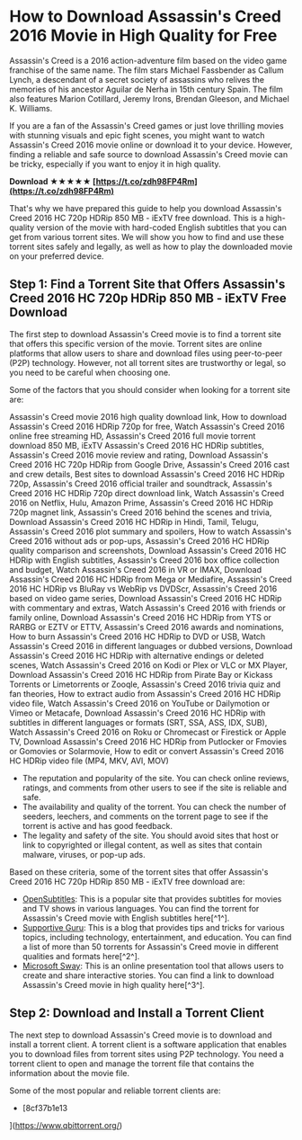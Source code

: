 # How to Download Assassin's Creed 2016 Movie in High Quality for Free
 
Assassin's Creed is a 2016 action-adventure film based on the video game franchise of the same name. The film stars Michael Fassbender as Callum Lynch, a descendant of a secret society of assassins who relives the memories of his ancestor Aguilar de Nerha in 15th century Spain. The film also features Marion Cotillard, Jeremy Irons, Brendan Gleeson, and Michael K. Williams.
 
If you are a fan of the Assassin's Creed games or just love thrilling movies with stunning visuals and epic fight scenes, you might want to watch Assassin's Creed 2016 movie online or download it to your device. However, finding a reliable and safe source to download Assassin's Creed movie can be tricky, especially if you want to enjoy it in high quality.
 
**Download ★★★★★ [https://t.co/zdh98FP4Rm](https://t.co/zdh98FP4Rm)**


 
That's why we have prepared this guide to help you download Assassin's Creed 2016 HC 720p HDRip 850 MB - iExTV free download. This is a high-quality version of the movie with hard-coded English subtitles that you can get from various torrent sites. We will show you how to find and use these torrent sites safely and legally, as well as how to play the downloaded movie on your preferred device.
 
## Step 1: Find a Torrent Site that Offers Assassin's Creed 2016 HC 720p HDRip 850 MB - iExTV Free Download
 
The first step to download Assassin's Creed movie is to find a torrent site that offers this specific version of the movie. Torrent sites are online platforms that allow users to share and download files using peer-to-peer (P2P) technology. However, not all torrent sites are trustworthy or legal, so you need to be careful when choosing one.
 
Some of the factors that you should consider when looking for a torrent site are:
 
Assassin's Creed movie 2016 high quality download link,  How to download Assassin's Creed 2016 HDRip 720p for free,  Watch Assassin's Creed 2016 online free streaming HD,  Assassin's Creed 2016 full movie torrent download 850 MB,  iExTV Assassin's Creed 2016 HC HDRip subtitles,  Assassin's Creed 2016 movie review and rating,  Download Assassin's Creed 2016 HC 720p HDRip from Google Drive,  Assassin's Creed 2016 cast and crew details,  Best sites to download Assassin's Creed 2016 HC HDRip 720p,  Assassin's Creed 2016 official trailer and soundtrack,  Assassin's Creed 2016 HC HDRip 720p direct download link,  Watch Assassin's Creed 2016 on Netflix, Hulu, Amazon Prime,  Assassin's Creed 2016 HC HDRip 720p magnet link,  Assassin's Creed 2016 behind the scenes and trivia,  Download Assassin's Creed 2016 HC HDRip in Hindi, Tamil, Telugu,  Assassin's Creed 2016 plot summary and spoilers,  How to watch Assassin's Creed 2016 without ads or pop-ups,  Assassin's Creed 2016 HC HDRip quality comparison and screenshots,  Download Assassin's Creed 2016 HC HDRip with English subtitles,  Assassin's Creed 2016 box office collection and budget,  Watch Assassin's Creed 2016 in VR or IMAX,  Download Assassin's Creed 2016 HC HDRip from Mega or Mediafire,  Assassin's Creed 2016 HC HDRip vs BluRay vs WebRip vs DVDScr,  Assassin's Creed 2016 based on video game series,  Download Assassin's Creed 2016 HC HDRip with commentary and extras,  Watch Assassin's Creed 2016 with friends or family online,  Download Assassin's Creed 2016 HC HDRip from YTS or RARBG or EZTV or ETTV,  Assassin's Creed 2016 awards and nominations,  How to burn Assassin's Creed 2016 HC HDRip to DVD or USB,  Watch Assassin's Creed 2016 in different languages or dubbed versions,  Download Assassin's Creed 2016 HC HDRip with alternative endings or deleted scenes,  Watch Assassin's Creed 2016 on Kodi or Plex or VLC or MX Player,  Download Assassin's Creed 2016 HC HDRip from Pirate Bay or Kickass Torrents or Limetorrents or Zooqle,  Assassin's Creed 2016 trivia quiz and fan theories,  How to extract audio from Assassin's Creed 2016 HC HDRip video file,  Watch Assassin's Creed 2016 on YouTube or Dailymotion or Vimeo or Metacafe,  Download Assassin's Creed 2016 HC HDRip with subtitles in different languages or formats (SRT, SSA, ASS, IDX, SUB),  Watch Assassin's Creed 2016 on Roku or Chromecast or Firestick or Apple TV,  Download Assassin's Creed 2016 HC HDRip from Putlocker or Fmovies or Gomovies or Solarmovie,  How to edit or convert Assassin's Creed 2016 HC HDRip video file (MP4, MKV, AVI, MOV)
 
- The reputation and popularity of the site. You can check online reviews, ratings, and comments from other users to see if the site is reliable and safe.
- The availability and quality of the torrent. You can check the number of seeders, leechers, and comments on the torrent page to see if the torrent is active and has good feedback.
- The legality and safety of the site. You should avoid sites that host or link to copyrighted or illegal content, as well as sites that contain malware, viruses, or pop-up ads.

Based on these criteria, some of the torrent sites that offer Assassin's Creed 2016 HC 720p HDRip 850 MB - iExTV free download are:

- [OpenSubtitles](https://www.opensubtitles.org/en/subtitles/6839969/assassin-s-creed-en): This is a popular site that provides subtitles for movies and TV shows in various languages. You can find the torrent for Assassin's Creed movie with English subtitles here[^1^].
- [Supportive Guru](https://sguru.org/assassin-creed-movie-torrent/): This is a blog that provides tips and tricks for various topics, including technology, entertainment, and education. You can find a list of more than 50 torrents for Assassin's Creed movie in different qualities and formats here[^2^].
- [Microsoft Sway](https://sway.office.com/RgmLp2xi6GbrGaPX): This is an online presentation tool that allows users to create and share interactive stories. You can find a link to download Assassin's Creed movie in high quality here[^3^].

## Step 2: Download and Install a Torrent Client
 
The next step to download Assassin's Creed movie is to download and install a torrent client. A torrent client is a software application that enables you to download files from torrent sites using P2P technology. You need a torrent client to open and manage the torrent file that contains the information about the movie file.
 
Some of the most popular and reliable torrent clients are:

- [8cf37b1e13


](https://www.qbittorrent.org/)